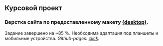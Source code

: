 ## Курсовой проект
### Верстка сайта по предоставленному макету [(desktop)](https://github.com/netology-code/fpymq-diploma/blob/master/img/layouts.jpg).
Задание завершено на ~85 %. Необходима адаптация под планшеты и мобильные устройства.
*Github-pages: [click](https://alexrax277.github.io/diplom_html-css/).*